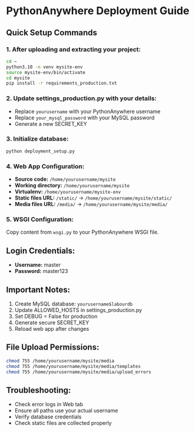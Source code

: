 # PythonAnywhere Deployment Guide

## Quick Setup Commands

### 1. After uploading and extracting your project:
```bash
cd ~
python3.10 -m venv mysite-env
source mysite-env/bin/activate
cd mysite
pip install -r requirements_production.txt
```

### 2. Update settings_production.py with your details:
- Replace `yourusername` with your PythonAnywhere username
- Replace `your_mysql_password` with your MySQL password
- Generate a new SECRET_KEY

### 3. Initialize database:
```bash
python deployment_setup.py
```

### 4. Web App Configuration:
- **Source code:** `/home/yourusername/mysite`
- **Working directory:** `/home/yourusername/mysite`
- **Virtualenv:** `/home/yourusername/mysite-env`
- **Static files URL:** `/static/` → `/home/yourusername/mysite/static/`
- **Media files URL:** `/media/` → `/home/yourusername/mysite/media/`

### 5. WSGI Configuration:
Copy content from `wsgi.py` to your PythonAnywhere WSGI file.

## Login Credentials:
- **Username:** master
- **Password:** master123

## Important Notes:
1. Create MySQL database: `yourusername$labourdb`
2. Update ALLOWED_HOSTS in settings_production.py
3. Set DEBUG = False for production
4. Generate secure SECRET_KEY
5. Reload web app after changes

## File Upload Permissions:
```bash
chmod 755 /home/yourusername/mysite/media
chmod 755 /home/yourusername/mysite/media/templates
chmod 755 /home/yourusername/mysite/media/upload_errors
```

## Troubleshooting:
- Check error logs in Web tab
- Ensure all paths use your actual username
- Verify database credentials
- Check static files are collected properly